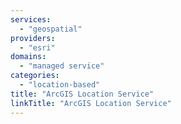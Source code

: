 ```yaml
---
services:
  - "geospatial"
providers:
  - "esri"
domains:
  - "managed service"
categories:
  - "location-based"
title: "ArcGIS Location Service"
linkTitle: "ArcGIS Location Service"
---
```

